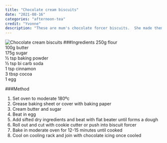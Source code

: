 ```yaml
---
title: "Chocolate cream biscuits"
date: "2021-08-16"
categories: "afternoon-tea"
credit: "Yvonne"
description: "These are mum's chocolate forcer biscuits.  She made them only occasionally as a treat and we totally devoured them.  My forcer bugged out mid verification testing, so I made a sausage out of the rest of the mix and sliced them up with a really thin blade.  This has been updated on the date above as the cup measures are ambiguous.  Mum used to use an old style tea cup so I tried with this today.  They turned out much better, so an update August 2021 removing the ambiguity in quantity... you know baking and science n stuff?"
---
```


![Chocolate cream biscuits](./chocCreams.jpg)
###Ingredients
250g flour  
100g butter  
175g sugar  
½ tsp baking powder  
½ tsp bi carb soda  
1 tsp cinnamon  
3 tbsp cocoa  
1 egg

###Method

1. Set oven to moderate 180ºc
2. Grease baking sheet or cover with baking paper
3. Cream butter and sugar
4. Beat in egg
5. Add sifted dry ingredients and beat with flat beater until forms a dough
6. Roll out and cut with cookie cutter or push into biscuit forcer
7. Bake in moderate oven for 12-15 minutes until cooked
8. Cool on cooling rack and join with chocolate icing once cooled

